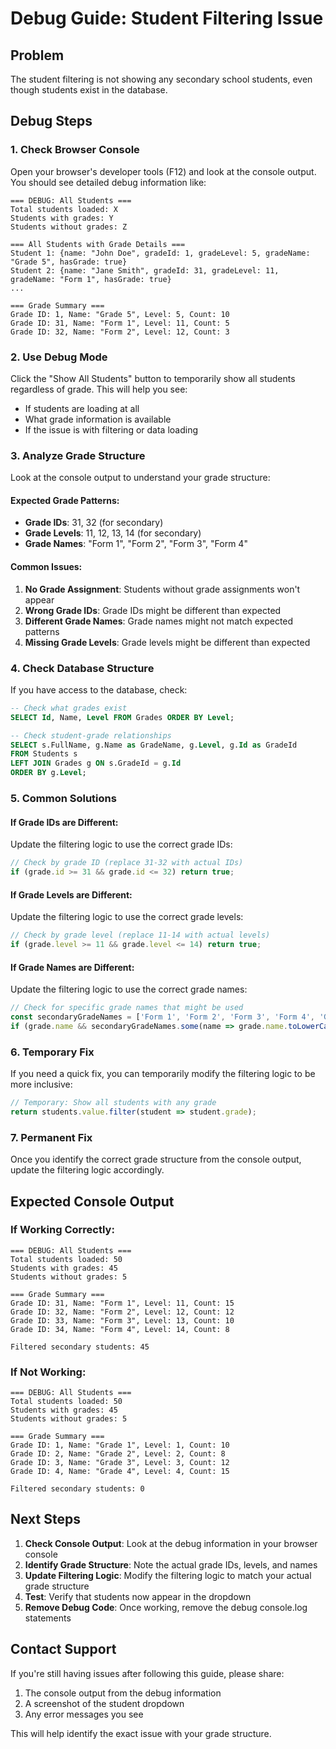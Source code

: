 # Debug Guide: Student Filtering Issue

## Problem
The student filtering is not showing any secondary school students, even though students exist in the database.

## Debug Steps

### 1. **Check Browser Console**
Open your browser's developer tools (F12) and look at the console output. You should see detailed debug information like:

```
=== DEBUG: All Students ===
Total students loaded: X
Students with grades: Y
Students without grades: Z

=== All Students with Grade Details ===
Student 1: {name: "John Doe", gradeId: 1, gradeLevel: 5, gradeName: "Grade 5", hasGrade: true}
Student 2: {name: "Jane Smith", gradeId: 31, gradeLevel: 11, gradeName: "Form 1", hasGrade: true}
...

=== Grade Summary ===
Grade ID: 1, Name: "Grade 5", Level: 5, Count: 10
Grade ID: 31, Name: "Form 1", Level: 11, Count: 5
Grade ID: 32, Name: "Form 2", Level: 12, Count: 3
```

### 2. **Use Debug Mode**
Click the "Show All Students" button to temporarily show all students regardless of grade. This will help you see:
- If students are loading at all
- What grade information is available
- If the issue is with filtering or data loading

### 3. **Analyze Grade Structure**
Look at the console output to understand your grade structure:

#### Expected Grade Patterns:
- **Grade IDs**: 31, 32 (for secondary)
- **Grade Levels**: 11, 12, 13, 14 (for secondary)
- **Grade Names**: "Form 1", "Form 2", "Form 3", "Form 4"

#### Common Issues:
1. **No Grade Assignment**: Students without grade assignments won't appear
2. **Wrong Grade IDs**: Grade IDs might be different than expected
3. **Different Grade Names**: Grade names might not match expected patterns
4. **Missing Grade Levels**: Grade levels might be different than expected

### 4. **Check Database Structure**
If you have access to the database, check:

```sql
-- Check what grades exist
SELECT Id, Name, Level FROM Grades ORDER BY Level;

-- Check student-grade relationships
SELECT s.FullName, g.Name as GradeName, g.Level, g.Id as GradeId 
FROM Students s 
LEFT JOIN Grades g ON s.GradeId = g.Id 
ORDER BY g.Level;
```

### 5. **Common Solutions**

#### If Grade IDs are Different:
Update the filtering logic to use the correct grade IDs:
```javascript
// Check by grade ID (replace 31-32 with actual IDs)
if (grade.id >= 31 && grade.id <= 32) return true;
```

#### If Grade Levels are Different:
Update the filtering logic to use the correct grade levels:
```javascript
// Check by grade level (replace 11-14 with actual levels)
if (grade.level >= 11 && grade.level <= 14) return true;
```

#### If Grade Names are Different:
Update the filtering logic to use the correct grade names:
```javascript
// Check for specific grade names that might be used
const secondaryGradeNames = ['Form 1', 'Form 2', 'Form 3', 'Form 4', 'Grade 9', 'Grade 10', 'Grade 11', 'Grade 12'];
if (grade.name && secondaryGradeNames.some(name => grade.name.toLowerCase().includes(name.toLowerCase()))) return true;
```

### 6. **Temporary Fix**
If you need a quick fix, you can temporarily modify the filtering logic to be more inclusive:

```javascript
// Temporary: Show all students with any grade
return students.value.filter(student => student.grade);
```

### 7. **Permanent Fix**
Once you identify the correct grade structure from the console output, update the filtering logic accordingly.

## Expected Console Output

### If Working Correctly:
```
=== DEBUG: All Students ===
Total students loaded: 50
Students with grades: 45
Students without grades: 5

=== Grade Summary ===
Grade ID: 31, Name: "Form 1", Level: 11, Count: 15
Grade ID: 32, Name: "Form 2", Level: 12, Count: 12
Grade ID: 33, Name: "Form 3", Level: 13, Count: 10
Grade ID: 34, Name: "Form 4", Level: 14, Count: 8

Filtered secondary students: 45
```

### If Not Working:
```
=== DEBUG: All Students ===
Total students loaded: 50
Students with grades: 45
Students without grades: 5

=== Grade Summary ===
Grade ID: 1, Name: "Grade 1", Level: 1, Count: 10
Grade ID: 2, Name: "Grade 2", Level: 2, Count: 8
Grade ID: 3, Name: "Grade 3", Level: 3, Count: 12
Grade ID: 4, Name: "Grade 4", Level: 4, Count: 15

Filtered secondary students: 0
```

## Next Steps

1. **Check Console Output**: Look at the debug information in your browser console
2. **Identify Grade Structure**: Note the actual grade IDs, levels, and names
3. **Update Filtering Logic**: Modify the filtering logic to match your actual grade structure
4. **Test**: Verify that students now appear in the dropdown
5. **Remove Debug Code**: Once working, remove the debug console.log statements

## Contact Support

If you're still having issues after following this guide, please share:
1. The console output from the debug information
2. A screenshot of the student dropdown
3. Any error messages you see

This will help identify the exact issue with your grade structure.
